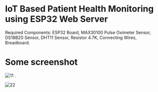 # IoT Based Patient Health Monitoring using ESP32 Web Server
Required Components: ESP32 Board, MAX30100 Pulse Oximeter Sensor, DS18B20 Sensor, DHT11 Sensor, Resistor 4.7K, Connecting Wires, Breadboard.

# Some screenshot

![11](https://user-images.githubusercontent.com/93768389/214530345-c9312aa9-4061-48b0-add2-eb9387ea3897.png)
.

![22](https://user-images.githubusercontent.com/93768389/214530392-e2369daa-7658-4afb-8fa3-8a4ae477a331.png)
